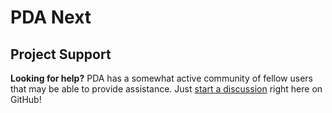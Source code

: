 # PDA Next

## Project Support

**Looking for help?** PDA has a somewhat active community of fellow users that may be able to provide assistance. Just [start a discussion](https://github.com/PowerDNS-Admin/pda-next/discussions/new) right here on GitHub!
